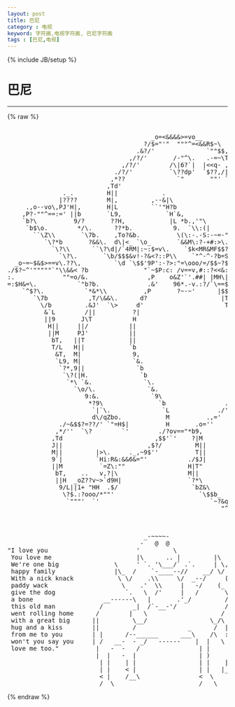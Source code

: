 ```yaml
---
layout: post
title: 巴尼
category : 电视
keyword: 字符画,电视字符画, 巴尼字符画
tags : [巴尼,电视]
---
```

{% include JB/setup %}
# 巴尼
---
{% raw %}
<pre>

                                       _o=&lt;&amp;&amp;&amp;&amp;&gt;=vo__
                                     ?/$=&quot;&#039;&quot;  &quot;&quot;&quot;^=&lt;&amp;&amp;R$~\
                                   .&amp;?/&#039;              `&quot;&quot;$$,
                                 ,/?/&#039;       /-&quot;^\.   .-=~\T,
                               ,/?/&#039;        /\|6?`|  |&lt;&lt;q- ,??
                             ./?/&#039;          `\??dp&#039;  `$??,/|,i\.
                            ,*??              `&quot;       &quot;&quot;&#039; `b&#039;\\$$&amp;&amp;\.
                           ,Td&#039;                             `&amp;:`H&#039; &quot;&amp;7, .__
               ._.         H||            .                  `*\H,  `&amp;$$S:7|
              |????        M|,         ,--&amp;|\                  `&amp;?b   &quot;&quot;://&#039;
     .,o--vo\,PJ&#039;H|,       H|L         ``&#039;&quot;H?b                 ,-`?\   ,&amp;&amp;&#039;
    ,P?-&quot;&quot;^==:=&#039; ||b       `L9,            `H`&amp;,               |?:!|| ,P&amp;
    `b?\          9/?       ??H,            |L *b.,&#039;&quot;\          :$:&amp;  H]&#039;
     `b$\o.        */\.      ??*b.           9.  `\\:(|     .,/$6d&#039;  |\T
       ``\Z\\       `\7b.    ,To?&amp;b.          \(\:-.-S:-~=-&quot;&#039;&#039;,P     MJ&#039;
          `\?*b       ?&amp;&amp;\.  d\|&lt;_ `\o_       `&amp;&amp;M\:?-+#:&gt;\.|,&amp;&#039;    |LT
            `\?\\      ``\?\d|/`4RM|:~:$=v\.    `$k&lt;MR&amp;MF$$?&amp;J&#039;     HJ&#039;
              `\?\.       `\b/$$$&amp;v!-?&amp;&lt;?::P\\    `&quot;^-^-?b=Sd&#039;     |\T
  _o~=~$&amp;$&gt;==v\.??\,         `\d `\$$&#039;9P&#039;:-?&gt;:&quot;=\ooo/=/$$~?$\     ,R/
./$?~^&#039;&quot;&quot;&quot;&quot;&quot;`&quot;\\&amp;&amp;&lt; ?b               &quot;`~$P:c: /v==v,#::?&lt;&lt;&amp;:&#039;T|   d$/&#039;
:.             &quot;&quot;=o/&amp;.                ,P    o&amp;Z&#039;`&#039;.##| |MH\|| ,$$&#039;
=:$H&amp;=\.           `&quot;b?b.             .&amp;&#039;    96*.-v.:?/`\==$&amp;?$&amp;*&#039;
    `^$?\.           `*&amp;*\\          ,P       ?~-~&#039;      |$$S&gt;&#039;
       `\7b           ,T/\&amp;&amp;\.      d?                    |T&#039;
         \/b         .&amp;J&#039;  `\&gt;     d&#039;                      T,
          &amp;`L        /||          ?|                        ?,
          ||9       J\T           H                          ?,
           H||     ||/           ||                           9,
           ||M     PJ&#039;           ||                           `H
            bT,   ||T            ||                            ||
            T/L   H||            `b                             M
             &amp;T,  M|              9,                            9
             `L9, M|              `&amp;.                           |
              `?*,9||              `b                           d
               `\?(|H.              `b                          ?b
                `*\ `&amp;.              `\.                       J*|b
                  `\o/\.              `&amp;.                     ,P 9/L
                     9:&amp;.              `9\                   ??  `H9.
                      *?9\               `b                .&amp;&#039;    |/|
                       `|`\.              `L             ./&#039;      `|H
                       d\/qZbo.            M          .,=&#039;        ,|T
              ./~&amp;$$?=??/&#039; `&quot;=H$|          H       .o=&#039;&#039;          J\|
             ,*/&#039;&#039;  `\?        `&#039;        ./?ov==&quot;*b9,            ,$P
            ,Td                         ,$$&#039;`&#039;    ?|M           ,$/
            J||                       ,$?/         M||         ?$/
            M||         |&gt;\.     ._,~9$&#039;&#039;          T||        d&#039;M.
            9`|         `Hi:R&amp;:&amp;&amp;6&amp;=&quot;&#039;           ./$J|       `^&quot;\Z\.
            ||M          `=Z\:&quot;&quot;                 H|T&quot;            `&amp;H&amp;&gt;v_
             bT,    ..   v,?|\                   M||               .:Z|&amp;\.
             ||H  _oZ??v~&gt;`d9H|                  `?*\              ?$ `#&#039;H
              9/L||1+ &quot;HH  .$/                    `bZ&amp;\       ,o\&amp;|}6| &amp;/&#039;
               \?$.:?ooo/*&quot;&quot;&#039;                       `\$$b_   |\9|/|?:./&#039;
                `&quot;&quot;&quot;&#039;  `&#039;                              `~?&amp;qo:?:&#039;,p#/&#039;
                                                          &quot;^~&lt;:&gt;/&quot;


                                                                        
                                     _-~~~~-                           
                                    -   @  @                           
&quot;I love you                        &#039;         \                         
 You love me                       |\      .. |         |\    /|       
 We&#039;re one big               \     &#039; `. &#039;\___/` .`.     | \,,/_/       
 happy family                |\_  /    `-____--//    __/ \/    \       
 With a nick knack            \ \/    .\\     \/  _--/     (D)  \      
 paddy wack                    \    .&#039;  \\     |   -/    (_      \     
 give the dog                   `.   \  /&#039;     |   /       \_ / ==\    
 a bone                   __------\   |       .&#039;_/         / \_ O o)   
 this old man            /        _|  /`-__-&#039;/             /   \==/    
 went rolling home      /        |   \                    /            
 with a great big      ||         \__/                 \_/\            
 hug and a kiss        ||         /              _      /  |           
 from me to you        | |      /--______      ___\    /\  :           
 won&#039;t you say you     | /   __-  - _/   ------    |  |   \ \          
 love me too.&quot;          |   -  -   /                | |     \ )        
                        |  |   -  |                 | )     | |        
                         | |    | |                 | |    | |         
                         | |    &lt; |                 | |   |_/          
                         &lt; |    /__\                &lt;  \               
                         /__\                       /___\    --Unknown </pre>
{% endraw %}
